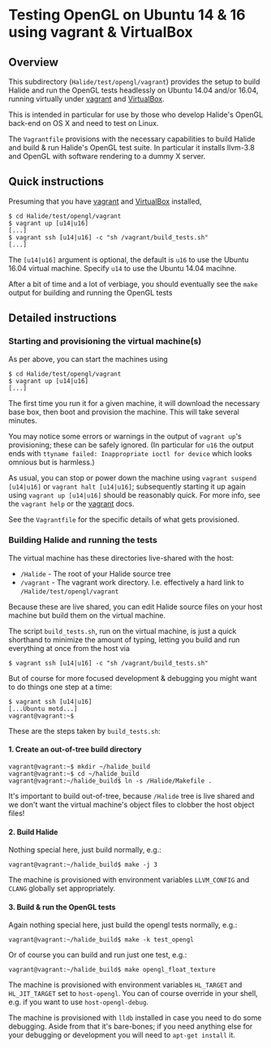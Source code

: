 # Testing OpenGL on Ubuntu 14 & 16 using vagrant & VirtualBox

## Overview

This subdirectory (`Halide/test/opengl/vagrant`) provides the setup to build Halide and run the OpenGL tests headlessly on Ubuntu 14.04 and/or 16.04, running virtually under [vagrant](http://vagrantup.com) and [VirtualBox](https://www.virtualbox.org).  

This is intended in particular for use by those who develop Halide's OpenGL back-end on OS X and need to test on Linux.

The `Vagrantfile` provisions with the necessary capabilities to build Halide and build & run Halide's OpenGL test suite.  In particular it installs llvm-3.8 and OpenGL with software rendering to a dummy X server.

## Quick instructions

Presuming that you have [vagrant](http://vagrantup.com) and [VirtualBox](https://www.virtualbox.org) installed,  

```
$ cd Halide/test/opengl/vagrant
$ vagrant up [u14|u16]
[...]
$ vagrant ssh [u14|u16] -c "sh /vagrant/build_tests.sh"
[...]
```

The `[u14|u16]` argument is optional, the default is `u16` to use the Ubuntu 16.04 virtual machine.  Specify `u14` to use the Ubuntu 14.04 macihne.

After a bit of time and a lot of verbiage, you should eventually see the `make` output for building and running the OpenGL tests

## Detailed instructions

### Starting and provisioning the virtual machine(s)

As per above, you can start the machines using

```
$ cd Halide/test/opengl/vagrant
$ vagrant up [u14|u16]
[...]
```

The first time you run it for a given machine, it will download the necessary base box, then boot and provision the machine.  This will take several minutes.

You may notice some errors or warnings in the output of `vagrant up`'s provisioning; these can be safely ignored.  (In particular for `u16` the output ends with `ttyname failed: Inappropriate ioctl for device` which looks omnious but is harmless.)

As usual, you can stop or power down the machine using `vagrant suspend [u14|u16]` or `vagrant halt [u14|u16]`; subsequently starting it up again using `vagrant up [u14|u16]` should be reasonably quick.  For more info, see the `vagrant help` or the [vagrant](http://vagrantup.com) docs.

See the `Vagrantfile` for the specific details of what gets provisioned.

### Building Halide and running the tests

The virtual machine has these directories live-shared with the host:

* `/Halide` - The root of your Halide source tree
* `/vagrant` - The vagrant work directory.  I.e. effectively a hard link to `/Halide/test/opengl/vagrant`

Because these are live shared, you can edit Halide source files on your host machine but build them on the virtual machine.

The script `build_tests.sh`, run on the virtual machine, is just a quick shorthand to minimize the amount of typing, letting you build and run everything at once from the host via

```
$ vagrant ssh [u14|u16] -c "sh /vagrant/build_tests.sh"
```

But of course for more focused development & debugging you might want to do things one step at a time:

```
$ vagrant ssh [u14|u16]
[...Ubuntu motd...]
vagrant@vagrant:~$
```

These are the steps taken by `build_tests.sh`:

#### 1. Create an out-of-tree build directory

```
vagrant@vagrant:~$ mkdir ~/halide_build
vagrant@vagrant:~$ cd ~/halide_build
vagrant@vagrant:~/halide_build$ ln -s /Halide/Makefile .
```

It's important to build out-of-tree, because `/Halide` tree is live shared and we don't want the virtual machine's object files to clobber the host object files!

#### 2. Build Halide

Nothing special here, just build normally, e.g.:

```
vagrant@vagrant:~/halide_build$ make -j 3
```

The machine is provisioned with environment variables `LLVM_CONFIG` and `CLANG` globally set appropriately.

#### 3. Build & run the OpenGL tests

Again nothing special here, just build the opengl tests normally, e.g.:

```
vagrant@vagrant:~/halide_build$ make -k test_opengl
```

Or of course you can build and run just one test, e.g.:

```
vagrant@vagrant:~/halide_build$ make opengl_float_texture
```

The machine is provisioned with environment variables `HL_TARGET` and `HL_JIT_TARGET` set to `host-opengl`.  You can of course override in your shell, e.g. if you want to use `host-opengl-debug`.

The machine is provisioned with `lldb` installed in case you need to do some debugging.  Aside from that it's bare-bones; if you need anything else for your debugging or development you will need to `apt-get install` it.  